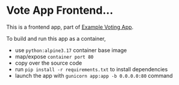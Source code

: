# Vote App Frontend...

This is a frontend app, part of [Example Voting App](https://github.com/dockersamples/example-voting-app).  

To build and run this app as a container, 

  * use `python:alpine3.17` container base image
  * map/expose `container port 80`
  * copy over the source code 
  * run `pip install -r requirements.txt` to install dependencies
  * launch the app with `gunicorn app:app -b 0.0.0.0:80` command

  
  
